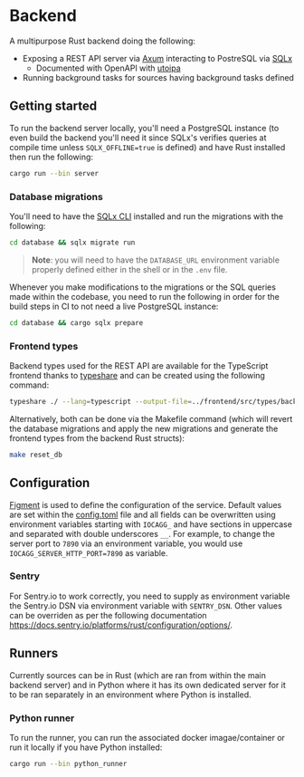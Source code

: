 # Backend

A multipurpose Rust backend doing the following:
  - Exposing a REST API server via [Axum](https://github.com/tokio-rs/axum/) interacting to PostreSQL via [SQLx](https://github.com/launchbadge/sqlx/)
    - Documented with OpenAPI with [utoipa](https://github.com/juhaku/utoipa)
  - Running background tasks for sources having background tasks defined

## Getting started

To run the backend server locally, you'll need a PostgreSQL instance (to even build the backend you'll need it since SQLx's verifies queries at compile time unless `SQLX_OFFLINE=true` is defined) and have Rust installed then run the following:

```sh
cargo run --bin server
```

### Database migrations

You'll need to have the [SQLx CLI](https://github.com/launchbadge/sqlx/blob/main/sqlx-cli/README.md) installed and run the migrations with the following:

```sh
cd database && sqlx migrate run
```

> **Note**: you will need to have the `DATABASE_URL` environment variable properly defined either in the shell or in the `.env` file.

Whenever you make modifications to the migrations or the SQL queries made within the codebase, you need to run the following in order for the build steps in CI to not need a live PostgreSQL instance:

```sh
cd database && cargo sqlx prepare
```

### Frontend types

Backend types used for the REST API are available for the TypeScript frontend thanks to [typeshare](https://github.com/1Password/typeshare) and can be created using the following command:

```sh
typeshare ./ --lang=typescript --output-file=../frontend/src/types/backendTypes.ts
```

Alternatively, both can be done via the Makefile command (which will revert the database migrations and apply the new migrations and generate the frontend types from the backend Rust structs):

```sh
make reset_db
```

## Configuration

[Figment](https://docs.rs/figment/latest/figment/) is used to define the configuration of the service. Default values are set within the [config.toml](./config.toml) file and all fields can be overwritten using environment variables starting with `IOCAGG_` and have sections in uppercase and separated with double underscores `__`. For example, to change the server port to `7890` via an environment variable, you would use `IOCAGG_SERVER_HTTP_PORT=7890` as variable.

### Sentry

For Sentry.io to work correctly, you need to supply as environment variable the Sentry.io DSN via environment variable with `SENTRY_DSN`. Other values can be overriden as per the following documentation https://docs.sentry.io/platforms/rust/configuration/options/.

## Runners

Currently sources can be in Rust (which are ran from within the main backend server) and in Python where it has its own dedicated server for it to be ran separately in an environment where Python is installed.

### Python runner

To run the runner, you can run the associated docker imagae/container or run it locally if you have Python installed:

```sh
cargo run --bin python_runner
```
